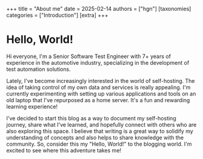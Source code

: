 +++
title = "About me"
date = 2025-02-14
authors = ["hgn"]
[taxonomies]
categories = ["Introduction"]
[extra]
+++
# Hello, World!

Hi everyone, I'm a Senior Software Test Engineer with 7+ years of experience in the automotive industry, specializing in the development of test automation solutions.

Lately, I've become increasingly interested in the world of self-hosting.  The idea of taking control of my own data and services is really appealing.  I'm currently experimenting with setting up various applications and tools on an old laptop that I've repurposed as a home server.  It's a fun and rewarding learning experience!

I've decided to start this blog as a way to document my self-hosting journey, share what I've learned, and hopefully connect with others who are also exploring this space. I believe that writing is a great way to solidify my understanding of concepts and also helps to share knowledge with the community.  So, consider this my "Hello, World!" to the blogging world.  I'm excited to see where this adventure takes me!